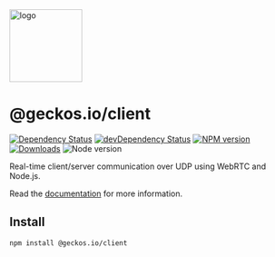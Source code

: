 <a href="http://geckos.io">
<img src="https://github.com/geckosio/geckos.io/raw/master/readme/logo-256.png" alt="logo" width="128">
</a>

# @geckos.io/client

[![Dependency Status](https://david-dm.org/geckosio/geckos.io/status.svg?path=packages/client&style=flat-square)](https://david-dm.org/geckosio/geckos.io?path=packages%2Fclient)
[![devDependency Status](https://david-dm.org/geckosio/geckos.io/dev-status.svg?path=packages/client&style=flat-square)](https://david-dm.org/geckosio/geckos.io?path=packages%2Fclient&type=dev)
[![NPM version](https://img.shields.io/npm/v/@geckos.io/client.svg?style=flat-square)](https://www.npmjs.com/package/@geckos.io/client)
[![Downloads](https://img.shields.io/npm/dm/@geckos.io/client.svg?style=flat-square)](https://www.npmjs.com/package/@geckos.io/client)
![Node version](https://img.shields.io/node/v/@geckos.io/client.svg?style=flat-square)

Real-time client/server communication over UDP using WebRTC and Node.js.

Read the [documentation](https://github.com/geckosio/geckos.io) for more information.

## Install

```console
npm install @geckos.io/client
```
